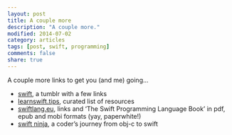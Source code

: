 ```yaml
---
layout: post
title: A couple more
description: "A couple more."
modified: 2014-07-02
category: articles
tags: [post, swift, programming]
comments: false
share: true
---
```


A couple more links to get you (and me) going...

- [swift](http://swiftbyapple.tumblr.com/), a tumblr with a few links
- [learnswift.tips](http://www.learnswift.tips/), curated list of resources
- [swiftlang.eu](http://swiftlang.eu/), links and ‘The Swift Programming Language Book’ in pdf, epub and mobi formats (yay, paperwhite!)
- [swift ninja](http://swift.emilie.ninja/), a coder’s journey from obj-c to swift
